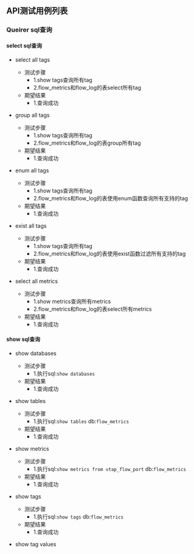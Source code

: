## API测试用例列表

### Queirer sql查询

#### select sql查询
- select all tags
  - 测试步骤
    - 1.show tags查询所有tag
    - 2.flow_metrics和flow_log的表select所有tag
  - 期望结果
    - 1.查询成功

- group all tags
  - 测试步骤
    - 1.show tags查询所有tag
    - 2.flow_metrics和flow_log的表group所有tag
  - 期望结果
    - 1.查询成功

- enum all tags
  - 测试步骤
    - 1.show tags查询所有tag
    - 2.flow_metrics和flow_log的表使用enum函数查询所有支持的tag
  - 期望结果
    - 1.查询成功

- exist all tags
  - 测试步骤
    - 1.show tags查询所有tag
    - 2.flow_metrics和flow_log的表使用exist函数过滤所有支持的tag
  - 期望结果
    - 1.查询成功

- select all metrics
  - 测试步骤
    - 1.show metrics查询所有metrics
    - 2.flow_metrics和flow_log的表select所有metrics
  - 期望结果
    - 1.查询成功

#### show sql查询
- show databases
  - 测试步骤
    - 1.执行sql:`show databases`
  - 期望结果
    - 1.查询成功

- show tables
  - 测试步骤
    - 1.执行sql:`show tables` db:`flow_metrics`
  - 期望结果
    - 1.查询成功

- show metrics
  - 测试步骤
    - 1.执行sql:`show metrics from vtap_flow_port` db:`flow_metrics`
  - 期望结果
    - 1.查询成功

- show tags
  - 测试步骤
    - 1.执行sql:`show tags` db:`flow_metrics`
  - 期望结果
    - 1.查询成功

- show tag values